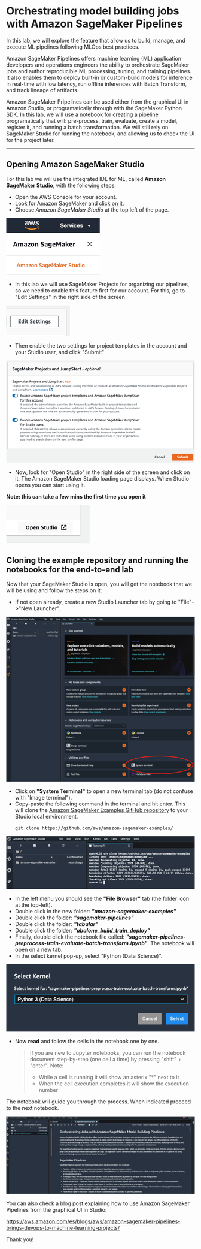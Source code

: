 # Orchestrating model building jobs with Amazon SageMaker Pipelines

In this lab, we will explore the feature that allow us to build, manage, and execute ML pipelines following MLOps best practices.

Amazon SageMaker Pipelines offers machine learning (ML) application developers and operations engineers the ability to orchestrate SageMaker jobs and author reproducible ML processing, tuning, and training pipelines. It also enables them to deploy built-in or custom-build models for inference in real-time with low latency, run offline inferences with Batch Transform, and track lineage of artifacts.

Amazon SageMaker Pripelines can be used either from the graphical UI in Amazon Studio, or programatically through with the SageMaker Python SDK. In this lab, we will use a notebook for creating a pipeline programatically that will: pre-process, train, evaluate, create a model, register it, and running a batch transformation. We will still rely on SageMaker Studio for running the notebook, and allowing us to check the UI for the project later.

-----------------

## **Opening Amazon SageMaker Studio**

For this lab we will use the integrated IDE for ML, called **Amazon SageMaker Studio**, with the following steps:
* Open the AWS Console for your account.
* Look for Amazon SageMaker and [click on it](https://eu-west-1.console.aws.amazon.com/sagemaker/home?region=eu-west-1#/landing).
* Choose *Amazon SageMaker Studio* at the top left of the page.

![Amazon Sagemaker Studio](screen2.png)

* In this lab we will use SageMaker Projects for organizing our pipelines, so we need to enable this feature first for our account. For this, go to "Edit Settings" in the right side of the screen

![Edit Settings](screen4.png)

* Then enable the two settings for project templates in the account and your Studio user, and click "Submit"

![Enable project templates](screen5.png)

* Now, look for "Open Studio" in the right side of the screen and click on it. The Amazon SageMaker Studio loading page displays. When Studio opens you can start using it. 

**Note: this can take a few mins the first time you open it**

![Open Studio](screen1.png)

## **Cloning the example repository and running the notebooks for the end-to-end lab**

Now that your SageMaker Studio is open, you will get the notebook that we will be using and follow the steps on it:
* If not open already, create a new Studio Launcher tab by going to "File"->"New Launcher".

![screen3](screen3.png)

* Click on **"System Terminal"** to open a new terminal tab (do not confuse with "Image terminal").
* Copy-paste the following command in the terminal and hit enter. This will clone the [Amazon SageMaker Examples GitHub repository](https://github.com/aws/amazon-sagemaker-examples/) to your Studio local environment.
    ```
    git clone https://github.com/aws/amazon-sagemaker-examples/
    ```

![Git clone](screen8.png)

* In the left menu you should see the **"File Browser"** tab (the folder icon at the top-left).
* Double click in the new folder: ***"amazon-sagemaker-examples"***
* Double click the folder: ***"sagemaker-pipelines"***
* Double click the folder: ***"tabular"***
* Double click the folder: ***"abalone_build_train_deploy"***
* Finally, double click the notebook file called: ***"sagemaker-pipelines-preprocess-train-evaluate-batch-transform.ipynb"***. The notebook will open on a new tab.
* In the select kernel pop-up, select "Python (Data Science)".

![data-science](screen6.png)

* Now **read** and follow the cells in the notebook one by one.
    > If you are new to Jupyter notebooks, you can run the notebook document step-by-step (one cell a time) by pressing "shift" + "enter". Note:
    > * While a cell is running it will show an asterix "*" next to it
    > * When the cell execution completes it will show the execution number

The notebook will guide you through the process. When indicated proceed to the next notebook.

![orchestrating](screen7.png)

You can also check a blog post explaining how to use Amazon SageMaker Pipelines from the graphical UI in Studio:

https://aws.amazon.com/es/blogs/aws/amazon-sagemaker-pipelines-brings-devops-to-machine-learning-projects/

Thank you!
